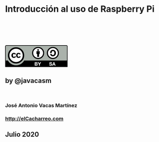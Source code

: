 # Introducción al uso de Raspberry Pi

<br/>
<br/>
<br/>
<br/>

![Licencia CC by SA](./images/Licencia_CC_peque.png) 

## by @javacasm

<br/>

### José Antonio Vacas Martínez


### http://elCacharreo.com


## Julio 2020
